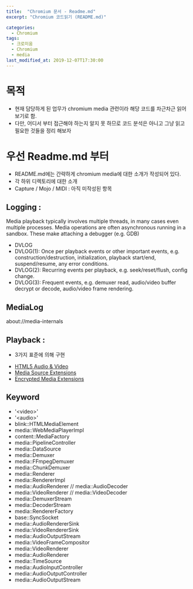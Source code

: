 ```yaml
---
title:  "Chromium 문서 - Readme.md"
excerpt: "Chromium 코드읽기 (README.md)"

categories:
  - Chromium
tags:
  - 크로미움
  - Chromium
  - media
last_modified_at: 2019-12-07T17:30:00
---
```


# 목적
* 현재 담당하게 된 업무가 chromium media 관련이라 해당 코드를 차근차근 읽어 보기로 함.
* 다만, 어디서 부터 접근해야 하는지 알지 못 하므로 코드 분석은 아니고 그냥 읽고 필요한 것들을 정리 해보자

# 우선 Readme.md 부터
* README.md에는 간략하게 chromium media에 대한 소개가 작성되어 있다. 
* 각 하위 디렉토리에 대한 소개
* Capture / Mojo / MIDI : 아직 미작성된 항목
## Logging : 
Media playback typically involves multiple threads, in many cases even multiple processes. 
Media operations are often asynchronous running in a sandbox. 
These make attaching a debugger (e.g. GDB)

* DVLOG
* DVLOG(1): Once per playback events or other important events, e.g.
  construction/destruction, initialization, playback start/end, suspend/resume,
  any error conditions.
* DVLOG(2): Recurring events per playback, e.g. seek/reset/flush, config change.
* DVLOG(3): Frequent events, e.g. demuxer read, audio/video buffer decrypt or
  decode, audio/video frame rendering.
  
## MediaLog
about://media-internals

## Playback : 

- 3가지 표준에 의해 구현
* [HTML5 Audio & Video](https://dev.w3.org/html5/spec-author-view/video.html)
* [Media Source Extensions](https://www.w3.org/TR/media-source/)
* [Encrypted Media Extensions](https://www.w3.org/TR/encrypted-media/)

## Keyword 
  * '\<video\>' 
  * '\<audio\>' 
  * blink::HTMLMediaElement
  * media::WebMediaPlayerImpl
  * content::MediaFactory
  * media::PipelineController
  * media::DataSource
  * media::Demuxer
  * media::FFmpegDemuxer
  * media::ChunkDemuxer
  * media::Renderer
  * media::RendererImpl
  * media::AudioRenderer // media::AudioDecoder
  * media::VideoRenderer // media::VideoDecoder
  * media::DemuxerStream
  * media::DecoderStream
  * media::RendererFactory
  * base::SyncSocket
  * media::AudioRendererSink
  * media::VideoRendererSink
  * media::AudioOutputStream
  * media::VideoFrameCompositor
  * media::VideoRenderer
  * media::AudioRenderer
  * media::TimeSource
  * media::AudioInputController
  * media::AudioOutputController
  * media::AudioOutputStream
